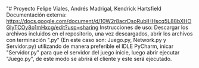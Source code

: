"# Proyecto
Felipe Viales, Andrés Madrigal, Kendrick Hartsfield 
Documentación externa: https://docs.google.com/document/d/10W2r8acrDsoRubIHHscq5L88bXHOGlyTCOy8p1mHxcg/edit?usp=sharing
Instrucciones de uso: 
Descargar los archivos incluidos en el repositorio, una vez descargados, abrir los archivos con terminación ".py" (En este caso son: Juego.py, Network.py y Servidor.py)
utilizando de manera preferible el IDLE PyCharm, inicar "Servidor.py" para que el servidor del juego inicie, luego abrir ejecutar "Juego.py", de este modo se abrirá el cliente y 
este será ejecutado. 
